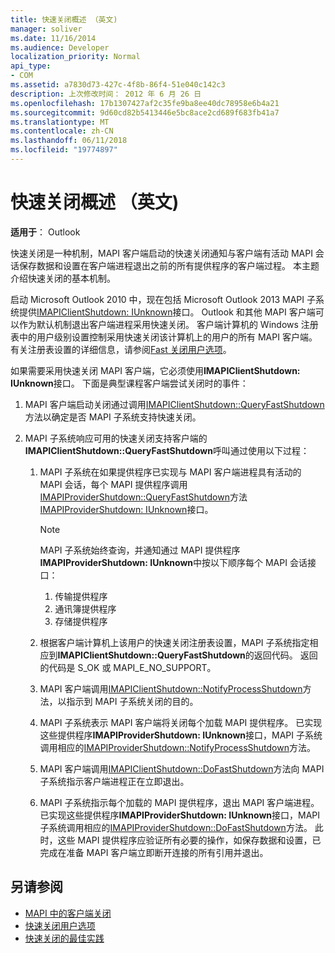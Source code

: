 ```yaml
---
title: 快速关闭概述 （英文)
manager: soliver
ms.date: 11/16/2014
ms.audience: Developer
localization_priority: Normal
api_type:
- COM
ms.assetid: a7830d73-427c-4f8b-86f4-51e040c142c3
description: 上次修改时间： 2012 年 6 月 26 日
ms.openlocfilehash: 17b1307427af2c35fe9ba8ee40dc78958e6b4a21
ms.sourcegitcommit: 9d60cd82b5413446e5bc8ace2cd689f683fb41a7
ms.translationtype: MT
ms.contentlocale: zh-CN
ms.lasthandoff: 06/11/2018
ms.locfileid: "19774897"
---
```

# <a name="fast-shutdown-overview"></a>快速关闭概述 （英文)

**适用于**： Outlook 
  
快速关闭是一种机制，MAPI 客户端启动的快速关闭通知与客户端有活动 MAPI 会话保存数据和设置在客户端进程退出之前的所有提供程序的客户端过程。 本主题介绍快速关闭的基本机制。 

启动 Microsoft Outlook 2010 中，现在包括 Microsoft Outlook 2013 MAPI 子系统提供[IMAPIClientShutdown: IUnknown](imapiclientshutdowniunknown.md)接口。 Outlook 和其他 MAPI 客户端可以作为默认机制退出客户端进程采用快速关闭。 客户端计算机的 Windows 注册表中的用户级别设置控制采用快速关闭该计算机上的用户的所有 MAPI 客户端。 有关注册表设置的详细信息，请参阅[Fast 关闭用户选项](fast-shutdown-user-options.md)。
  
如果需要采用快速关闭 MAPI 客户端，它必须使用**IMAPIClientShutdown: IUnknown**接口。 下面是典型课程客户端尝试关闭时的事件： 
  
1. MAPI 客户端启动关闭通过调用[IMAPIClientShutdown::QueryFastShutdown](imapiclientshutdown-queryfastshutdown.md)方法以确定是否 MAPI 子系统支持快速关闭。 
    
2. MAPI 子系统响应可用的快速关闭支持客户端的**IMAPIClientShutdown::QueryFastShutdown**呼叫通过使用以下过程： 
    
    1. MAPI 子系统在如果提供程序已实现与 MAPI 客户端进程具有活动的 MAPI 会话，每个 MAPI 提供程序调用[IMAPIProviderShutdown::QueryFastShutdown](imapiprovidershutdown-queryfastshutdown.md)方法[IMAPIProviderShutdown: IUnknown](imapiprovidershutdowniunknown.md)接口。 
        
       > [!NOTE]
       >  MAPI 子系统始终查询，并通知通过 MAPI 提供程序**IMAPIProviderShutdown: IUnknown**中按以下顺序每个 MAPI 会话接口：
       > 1. 传输提供程序
       > 2. 通讯簿提供程序
       > 3. 存储提供程序 
    
    2. 根据客户端计算机上该用户的快速关闭注册表设置，MAPI 子系统指定相应到**IMAPIClientShutdown::QueryFastShutdown**的返回代码。 返回的代码是 S_OK 或 MAPI_E_NO_SUPPORT。
        
    3. MAPI 客户端调用[IMAPIClientShutdown::NotifyProcessShutdown](imapiclientshutdown-notifyprocessshutdown.md)方法，以指示到 MAPI 子系统关闭的目的。 
        
    4. MAPI 子系统表示 MAPI 客户端将关闭每个加载 MAPI 提供程序。 已实现这些提供程序**IMAPIProviderShutdown: IUnknown**接口，MAPI 子系统调用相应的[IMAPIProviderShutdown::NotifyProcessShutdown](imapiprovidershutdown-notifyprocessshutdown.md)方法。 
        
    5. MAPI 客户端调用[IMAPIClientShutdown::DoFastShutdown](imapiclientshutdown-dofastshutdown.md)方法向 MAPI 子系统指示客户端进程正在立即退出。 
        
    6. MAPI 子系统指示每个加载的 MAPI 提供程序，退出 MAPI 客户端进程。 已实现这些提供程序**IMAPIProviderShutdown: IUnknown**接口，MAPI 子系统调用相应的[IMAPIProviderShutdown::DoFastShutdown](imapiprovidershutdown-dofastshutdown.md)方法。 此时，这些 MAPI 提供程序应验证所有必要的操作，如保存数据和设置，已完成在准备 MAPI 客户端立即断开连接的所有引用并退出。 
    
## <a name="see-also"></a>另请参阅

- [MAPI 中的客户端关闭](client-shutdown-in-mapi.md)
- [快速关闭用户选项](fast-shutdown-user-options.md)
- [快速关闭的最佳实践](best-practices-for-fast-shutdown.md)

